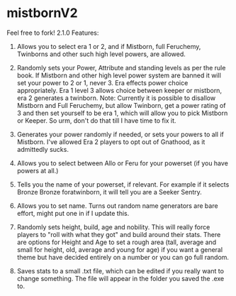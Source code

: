 # mistbornV2
Feel free to fork! 
2.1.0
Features: 
1. Allows you to select era 1 or 2, and if Mistborn, full Feruchemy, Twinborns and other such high level powers, are allowed.

2. Randomly sets your Power, Attribute and standing levels as per the rule book. If Mistborn and other high level power system are banned it will set your power to 2 or 1, never 3. Era effects power choice appropriately. Era 1 level 3 allows choice between keeper or mistborn, era 2 generates a twinborn. Note: Currently it is possible to disallow Mistborn and Full Feruchemy, but allow Twinborn, get a power rating of 3 and then set yourself to be era 1, which will allow you to pick Mistborn or Keeper. So urm, don't do that till I have time to fix it.

3. Generates your power randomly if needed, or sets your powers to all if Mistborn. I've allowed Era 2 players to opt out of Gnathood, as it admittedly sucks.

4. Allows you to select between Allo or Feru for your powerset (if you have powers at all.)

5. Tells you the name of your powerset, if relevant. For example if it selects Bronze Bronze foratwinborn, it will tell you are a Seeker Sentry.

6. Allows you to set name. Turns out random name generators are bare effort, might put one in if I update this.

7. Randomly sets height, build, age and nobility. This will really force players to "roll with what they got" and build around their stats. There are options for Height and Age to set a rough area (tall, average and small for height, old, average and young for age) if you want a general theme but have decided entirely on a number or you can go full random.

8. Saves stats to a small .txt file, which can be edited if you really want to change something. The file will appear in the folder you saved the .exe to.

